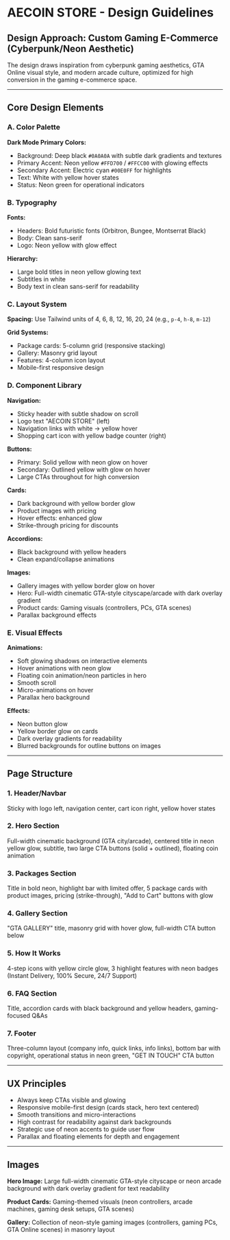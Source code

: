 # AECOIN STORE - Design Guidelines

## Design Approach: Custom Gaming E-Commerce (Cyberpunk/Neon Aesthetic)

The design draws inspiration from cyberpunk gaming aesthetics, GTA Online visual style, and modern arcade culture, optimized for high conversion in the gaming e-commerce space.

---

## Core Design Elements

### A. Color Palette

**Dark Mode Primary Colors:**
- Background: Deep black `#0A0A0A` with subtle dark gradients and textures
- Primary Accent: Neon yellow `#FFD700` / `#FFCC00` with glowing effects
- Secondary Accent: Electric cyan `#00E0FF` for highlights
- Text: White with yellow hover states
- Status: Neon green for operational indicators

### B. Typography

**Fonts:**
- Headers: Bold futuristic fonts (Orbitron, Bungee, Montserrat Black)
- Body: Clean sans-serif
- Logo: Neon yellow with glow effect

**Hierarchy:**
- Large bold titles in neon yellow glowing text
- Subtitles in white
- Body text in clean sans-serif for readability

### C. Layout System

**Spacing:** Use Tailwind units of 4, 6, 8, 12, 16, 20, 24 (e.g., `p-4`, `h-8`, `m-12`)

**Grid Systems:**
- Package cards: 5-column grid (responsive stacking)
- Gallery: Masonry grid layout
- Features: 4-column icon layout
- Mobile-first responsive design

### D. Component Library

**Navigation:**
- Sticky header with subtle shadow on scroll
- Logo text "AECOIN STORE" (left)
- Navigation links with white → yellow hover
- Shopping cart icon with yellow badge counter (right)

**Buttons:**
- Primary: Solid yellow with neon glow on hover
- Secondary: Outlined yellow with glow on hover
- Large CTAs throughout for high conversion

**Cards:**
- Dark background with yellow border glow
- Product images with pricing
- Hover effects: enhanced glow
- Strike-through pricing for discounts

**Accordions:**
- Black background with yellow headers
- Clean expand/collapse animations

**Images:**
- Gallery images with yellow border glow on hover
- Hero: Full-width cinematic GTA-style cityscape/arcade with dark overlay gradient
- Product cards: Gaming visuals (controllers, PCs, GTA scenes)
- Parallax background effects

### E. Visual Effects

**Animations:**
- Soft glowing shadows on interactive elements
- Hover animations with neon glow
- Floating coin animation/neon particles in hero
- Smooth scroll
- Micro-animations on hover
- Parallax hero background

**Effects:**
- Neon button glow
- Yellow border glow on cards
- Dark overlay gradients for readability
- Blurred backgrounds for outline buttons on images

---

## Page Structure

### 1. Header/Navbar
Sticky with logo left, navigation center, cart icon right, yellow hover states

### 2. Hero Section
Full-width cinematic background (GTA city/arcade), centered title in neon yellow glow, subtitle, two large CTA buttons (solid + outlined), floating coin animation

### 3. Packages Section
Title in bold neon, highlight bar with limited offer, 5 package cards with product images, pricing (strike-through), "Add to Cart" buttons with glow

### 4. Gallery Section
"GTA GALLERY" title, masonry grid with hover glow, full-width CTA button below

### 5. How It Works
4-step icons with yellow circle glow, 3 highlight features with neon badges (Instant Delivery, 100% Secure, 24/7 Support)

### 6. FAQ Section
Title, accordion cards with black background and yellow headers, gaming-focused Q&As

### 7. Footer
Three-column layout (company info, quick links, info links), bottom bar with copyright, operational status in neon green, "GET IN TOUCH" CTA button

---

## UX Principles

- Always keep CTAs visible and glowing
- Responsive mobile-first design (cards stack, hero text centered)
- Smooth transitions and micro-interactions
- High contrast for readability against dark backgrounds
- Strategic use of neon accents to guide user flow
- Parallax and floating elements for depth and engagement

---

## Images

**Hero Image:** Large full-width cinematic GTA-style cityscape or neon arcade background with dark overlay gradient for text readability

**Product Cards:** Gaming-themed visuals (neon controllers, arcade machines, gaming desk setups, GTA scenes)

**Gallery:** Collection of neon-style gaming images (controllers, gaming PCs, GTA Online scenes) in masonry layout
